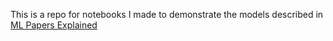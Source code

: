 This is a repo for notebooks I made to demonstrate the models described in [ML Papers
Explained](https://github.com/dair-ai/ML-Papers-Explained)
